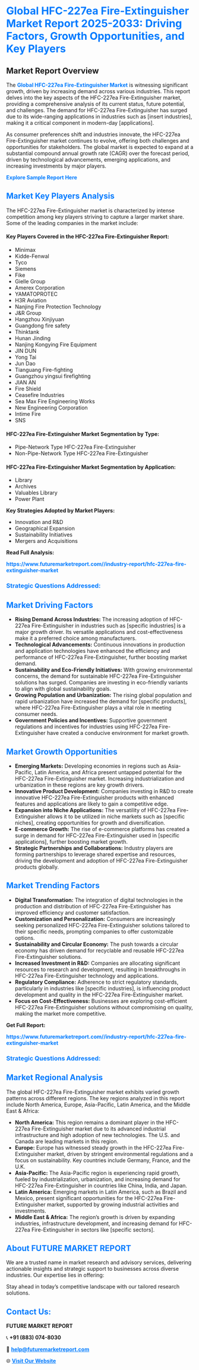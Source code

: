 <h1 style="color: #007BFF;">Global HFC-227ea Fire-Extinguisher Market Report 2025-2033: Driving Factors, Growth Opportunities, and Key Players</h1>

<section id="overview">
<h2>Market Report Overview</h2>
<p>The <a href="https://www.futuremarketreport.com//industry-report/hfc-227ea-fire-extinguisher-market" style="color: #007BFF; text-decoration: none;"><strong>Global HFC-227ea Fire-Extinguisher Market</strong></a> is witnessing significant growth, driven by increasing demand across various industries. This report delves into the key aspects of the HFC-227ea Fire-Extinguisher market, providing a comprehensive analysis of its current status, future potential, and challenges. The demand for HFC-227ea Fire-Extinguisher has surged due to its wide-ranging applications in industries such as [insert industries], making it a critical component in modern-day [applications].</p>
<p>As consumer preferences shift and industries innovate, the HFC-227ea Fire-Extinguisher market continues to evolve, offering both challenges and opportunities for stakeholders. The global market is expected to expand at a substantial compound annual growth rate (CAGR) over the forecast period, driven by technological advancements, emerging applications, and increasing investments by major players.</p>
</section>

<section id="overview">
<p><a href="https://www.futuremarketreport.com//request-sample/reportId=91388" style="color: #007BFF; text-decoration: none;"><strong>Explore Sample Report Here</strong></a></p>
</section>

<section id="key-players">
<h2 style="color: #007BFF;">Market Key Players Analysis</h2>
<p>The HFC-227ea Fire-Extinguisher market is characterized by intense competition among key players striving to capture a larger market share. Some of the leading companies in the market include:</p>
<h4>Key Players Covered in the HFC-227ea Fire-Extinguisher Report:</h4>
<ul><li>Minimax</li><li>Kidde-Fenwal</li><li>Tyco</li><li>Siemens</li><li>Fike</li><li>Gielle Group</li><li>Amerex Corporation</li><li>YAMATOPROTEC</li><li>H3R Aviation</li><li>Nanjing Fire Protection Technology</li><li>J&amp;R Group</li><li>Hangzhou Xinjiyuan</li><li>Guangdong fire safety</li><li>Thinktank</li><li>Hunan Jinding</li><li>Nanjing Kongying Fire Equipment</li><li>JIN DUN</li><li>Yong Tai</li><li>Jun Dao</li><li>Tianguang Fire-fighting</li><li>Guangzhou yingsui firefighting</li><li>JIAN AN</li><li>Fire Shield</li><li>Ceasefire Industries</li><li>Sea Max Fire Engineering Works</li><li>New Engineering Corporation</li><li>Intime Fire</li><li>SNS</li></ul>
<h4>HFC-227ea Fire-Extinguisher Market Segmentation by Type:</h4>
<ul><li>Pipe-Network Type HFC-227ea Fire-Extinguisher</li><li>Non-Pipe-Network Type HFC-227ea Fire-Extinguisher</li></ul>

<h4>HFC-227ea Fire-Extinguisher Market Segmentation by Application:</h4>
<ul><li>Library</li><li>Archives</li><li>Valuables Library</li><li>Power Plant</li></ul>
<p><strong>Key Strategies Adopted by Market Players:</strong></p>
<ul>
<li>Innovation and R&D</li>
<li>Geographical Expansion</li>
<li>Sustainability Initiatives</li>
<li>Mergers and Acquisitions</li>
</ul>
</section>

<section>
<p><strong>Read Full Analysis: </strong></p><a href="https://www.futuremarketreport.com//industry-report/hfc-227ea-fire-extinguisher-market" style="color: #007BFF; text-decoration: none;"><strong>https://www.futuremarketreport.com//industry-report/hfc-227ea-fire-extinguisher-market</strong></a>
<h3 style="color: #007BFF;">Strategic Questions Addressed:</h3>
</section>

<section id="driving-factors">
<h2 style="color: #007BFF;">Market Driving Factors</h2>
<ul>
<li><strong>Rising Demand Across Industries:</strong> The increasing adoption of HFC-227ea Fire-Extinguisher in industries such as [specific industries] is a major growth driver. Its versatile applications and cost-effectiveness make it a preferred choice among manufacturers.</li>
<li><strong>Technological Advancements:</strong> Continuous innovations in production and application technologies have enhanced the efficiency and performance of HFC-227ea Fire-Extinguisher, further boosting market demand.</li>
<li><strong>Sustainability and Eco-Friendly Initiatives:</strong> With growing environmental concerns, the demand for sustainable HFC-227ea Fire-Extinguisher solutions has surged. Companies are investing in eco-friendly variants to align with global sustainability goals.</li>
<li><strong>Growing Population and Urbanization:</strong> The rising global population and rapid urbanization have increased the demand for [specific products], where HFC-227ea Fire-Extinguisher plays a vital role in meeting consumer needs.</li>
<li><strong>Government Policies and Incentives:</strong> Supportive government regulations and incentives for industries using HFC-227ea Fire-Extinguisher have created a conducive environment for market growth.</li>
</ul>
</section>

<section id="growth-opportunities">
<h2 style="color: #007BFF;">Market Growth Opportunities</h2>
<ul>
<li><strong>Emerging Markets:</strong> Developing economies in regions such as Asia-Pacific, Latin America, and Africa present untapped potential for the HFC-227ea Fire-Extinguisher market. Increasing industrialization and urbanization in these regions are key growth drivers.</li>
<li><strong>Innovative Product Development:</strong> Companies investing in R&D to create innovative HFC-227ea Fire-Extinguisher products with enhanced features and applications are likely to gain a competitive edge.</li>
<li><strong>Expansion into Niche Applications:</strong> The versatility of HFC-227ea Fire-Extinguisher allows it to be utilized in niche markets such as [specific niches], creating opportunities for growth and diversification.</li>
<li><strong>E-commerce Growth:</strong> The rise of e-commerce platforms has created a surge in demand for HFC-227ea Fire-Extinguisher used in [specific applications], further boosting market growth.</li>
<li><strong>Strategic Partnerships and Collaborations:</strong> Industry players are forming partnerships to leverage shared expertise and resources, driving the development and adoption of HFC-227ea Fire-Extinguisher products globally.</li>
</ul>
</section>

<section id="trending-factors">
<h2 style="color: #007BFF;">Market Trending Factors</h2>
<ul>
<li><strong>Digital Transformation:</strong> The integration of digital technologies in the production and distribution of HFC-227ea Fire-Extinguisher has improved efficiency and customer satisfaction.</li>
<li><strong>Customization and Personalization:</strong> Consumers are increasingly seeking personalized HFC-227ea Fire-Extinguisher solutions tailored to their specific needs, prompting companies to offer customizable options.</li>
<li><strong>Sustainability and Circular Economy:</strong> The push towards a circular economy has driven demand for recyclable and reusable HFC-227ea Fire-Extinguisher solutions.</li>
<li><strong>Increased Investment in R&D:</strong> Companies are allocating significant resources to research and development, resulting in breakthroughs in HFC-227ea Fire-Extinguisher technology and applications.</li>
<li><strong>Regulatory Compliance:</strong> Adherence to strict regulatory standards, particularly in industries like [specific industries], is influencing product development and quality in the HFC-227ea Fire-Extinguisher market.</li>
<li><strong>Focus on Cost-Effectiveness:</strong> Businesses are exploring cost-efficient HFC-227ea Fire-Extinguisher solutions without compromising on quality, making the market more competitive.</li>
</ul>
</section>

<section>
<p><strong>Get Full Report: </strong></p><a href="https://www.futuremarketreport.com//industry-report/hfc-227ea-fire-extinguisher-market" style="color: #007BFF; text-decoration: none;"><strong>https://www.futuremarketreport.com//industry-report/hfc-227ea-fire-extinguisher-market</strong></a>
<h3 style="color: #007BFF;">Strategic Questions Addressed:</h3>
</section>


<section id="regional-analysis">
<h2 style="color: #007BFF;">Market Regional Analysis</h2>
<p>The global HFC-227ea Fire-Extinguisher market exhibits varied growth patterns across different regions. The key regions analyzed in this report include North America, Europe, Asia-Pacific, Latin America, and the Middle East & Africa:</p>
<ul>
<li><strong>North America:</strong> This region remains a dominant player in the HFC-227ea Fire-Extinguisher market due to its advanced industrial infrastructure and high adoption of new technologies. The U.S. and Canada are leading markets in this region.</li>
<li><strong>Europe:</strong> Europe has witnessed steady growth in the HFC-227ea Fire-Extinguisher market, driven by stringent environmental regulations and a focus on sustainability. Key countries include Germany, France, and the U.K.</li>
<li><strong>Asia-Pacific:</strong> The Asia-Pacific region is experiencing rapid growth, fueled by industrialization, urbanization, and increasing demand for HFC-227ea Fire-Extinguisher in countries like China, India, and Japan.</li>
<li><strong>Latin America:</strong> Emerging markets in Latin America, such as Brazil and Mexico, present significant opportunities for the HFC-227ea Fire-Extinguisher market, supported by growing industrial activities and investments.</li>
<li><strong>Middle East & Africa:</strong> The region’s growth is driven by expanding industries, infrastructure development, and increasing demand for HFC-227ea Fire-Extinguisher in sectors like [specific sectors].</li>
</ul>
</section>

<footer>
<h2 style="color: #007BFF;">About FUTURE MARKET REPORT</h2>
<p>We are a trusted name in market research and advisory services, delivering actionable insights and strategic support to businesses across diverse industries. Our expertise lies in offering:</p>

<p>Stay ahead in today’s competitive landscape with our tailored research solutions.</p>

<h2 style="color: #007BFF;">Contact Us:</h2>
<p><strong>FUTURE MARKET REPORT</strong></p>
<p>📞 <strong>+91 (883) 074-8030</strong></p>
<p>📧 <strong><a href="mailto:help@futuremarketreport.com" style="color: #007BFF;">help@futuremarketreport.com</a></strong></p>
<p>🌐 <strong><a href="https://www.futuremarketreport.com/" style="color: #007BFF;">Visit Our Website</a></strong></p>
</footer>